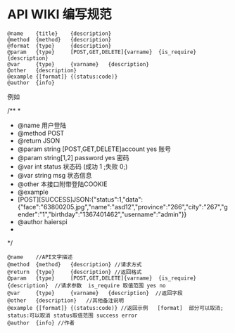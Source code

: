 


# API WIKI 编写规范

    @name    {title}    {description}
    @method  {method}	{description}
    @format  {type}		{description}
    @param   {type}		[POST,GET,DELETE]{varname}	{is_require}	{description} 
    @var     {type}		{varname}	{description}
    @other   {description}
    @example {[format]} {(status:code)}
    @author  {info}


例如


/**
 *
 * @name  用户登陆
 * @method POST
 * @return JSON
 * @param string [POST,GET,DELETE]account yes 账号
 * @param string[1,2] password yes 密码
 * @var int status 状态码 (成功 1 ;失败 0;)
 * @var string msg 状态信息
 * @other 本接口附带登陆COOKIE
 * @example
 * [POST][SUCCESS]JSON:{"status":1,"data":{"face":"63800205.jpg","name":"asd12","province":"266","city":"267","gender":"1","birthday":"1367401462","username":"admin"}}
 * @author haierspi
 * 
 */


    @name    //API文字描述
    @method  {method}	{description} //请求方式
    @return  {type}		{description} //返回格式
    @param   {type}		[POST,GET,DELETE]{varname}	{is_require}	{description}  //请求参数  is_require 取值范围 yes no
    @var     {type}		{varname}	{description}  //返回字段
    @other   {description}   //其他备注说明
    @example {[format]} {(status:code)} //返回示例   [format]  部分可以取消; status:可以取消 status取值范围 success error
    @author  {info} //作者


